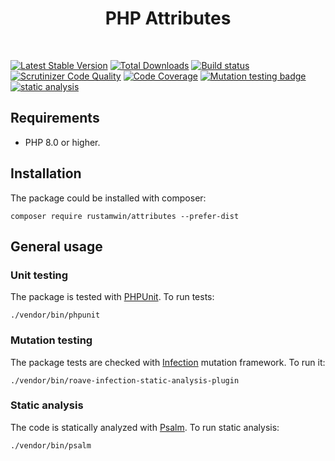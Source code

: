 <p align="center">
    <h1 align="center">PHP Attributes</h1>
    <br>
</p>

[![Latest Stable Version](https://poser.pugx.org/rustamwin/attributes/v/stable.png)](https://packagist.org/packages/rustamwin/attributes)
[![Total Downloads](https://poser.pugx.org/rustamwin/attributes/downloads.png)](https://packagist.org/packages/rustamwin/attributes)
[![Build status](https://github.com/rustamwin/attributes/workflows/build/badge.svg)](https://github.com/rustamwin/attributes/actions?query=workflow%3Abuild)
[![Scrutinizer Code Quality](https://scrutinizer-ci.com/g/rustamwin/attributes/badges/quality-score.png?b=master)](https://scrutinizer-ci.com/g/rustamwin/attributes/?branch=master)
[![Code Coverage](https://scrutinizer-ci.com/g/rustamwin/attributes/badges/coverage.png?b=master)](https://scrutinizer-ci.com/g/rustamwin/attributes/?branch=master)
[![Mutation testing badge](https://img.shields.io/endpoint?style=flat&url=https%3A%2F%2Fbadge-api.stryker-mutator.io%2Fgithub.com%2Frustamwin%2Fattributes%2Fmaster)](https://dashboard.stryker-mutator.io/reports/github.com/rustamwin/attributes/master)
[![static analysis](https://github.com/rustamwin/attributes/workflows/static%20analysis/badge.svg)](https://github.com/rustamwin/attributes/actions?query=workflow%3A%22static+analysis%22)

## Requirements

- PHP 8.0 or higher.

## Installation

The package could be installed with composer:

```
composer require rustamwin/attributes --prefer-dist
```

## General usage

### Unit testing

The package is tested with [PHPUnit](https://phpunit.de/). To run tests:

```shell
./vendor/bin/phpunit
```

### Mutation testing

The package tests are checked with [Infection](https://infection.github.io/) mutation framework. To run it:

```shell
./vendor/bin/roave-infection-static-analysis-plugin
```

### Static analysis

The code is statically analyzed with [Psalm](https://psalm.dev/). To run static analysis:

```shell
./vendor/bin/psalm
```

